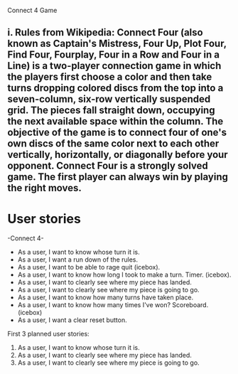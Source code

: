 Connect 4 Game

i. Rules from Wikipedia:
Connect Four (also known as Captain's Mistress, Four Up, Plot Four, Find Four, Fourplay, Four in a Row and Four in a Line) is a two-player connection game in which the players first choose a color and then take turns dropping colored discs from the top into a seven-column, six-row vertically suspended grid. The pieces fall straight down, occupying the next available space within the column. The objective of the game is to connect four of one's own discs of the same color next to each other vertically, horizontally, or diagonally before your opponent. Connect Four is a strongly solved game. The first player can always win by playing the right moves.
----------

# User stories #

-Connect 4-
* As a user, I want to know whose turn it is.
* As a user, I want a run down of the rules.
* As a user, I want to be able to rage quit (icebox).
* As a user, I want to know how long I took to make a turn. Timer. (icebox).
* As a user, I want to clearly see where my piece has landed.
* As a user, I want to clearly see where my piece is going to go.
* As a user, I want to know how many turns have taken place.
* As a user, I want to know how many times I've won? Scoreboard.(icebox)
* As a user, I want a clear reset button.

First 3 planned user stories:
1. As a user, I want to know whose turn it is.
2. As a user, I want to clearly see where my piece has landed.
3. As a user, I want to clearly see where my piece is going to go.

